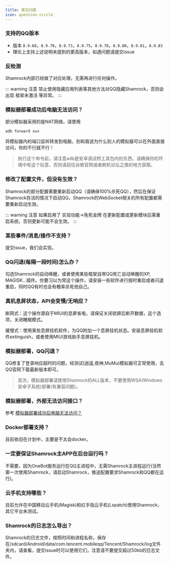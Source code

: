 ```yaml
---
title: 常见问题
icon: question-circle
---
```


### 支持的QQ版本

- 版本 `8.9.68`，`8.9.70`，`8.9.73`，`8.9.75`，`8.9.78`，`8.9.80`，`8.9.81`，`8.9.83`
- 理论上支持上述说明未提到的更高版本，如遇问题请提交issue

### 反检测

Shamrock内部已经做了对应处理，无需再进行任何操作。

::: warning 注意
禁止使用隐藏应用列表等其他方法对QQ隐藏Shamrock，否则会出现 框架未激活 等异常。
:::

### 模拟器部署成功后电脑无法访问？

部分模拟器采用的是NAT网络，请使用
```shell
adb forward xxx
```
将模拟器内的端口监听转发到电脑，别和我说为什么别人的模拟器可以在外面直接访问，你的不行就不行！

> 执行这个命令前，请注意adb是安卓调试桥工具包内的东西，请确保你的环境中有这个玩意，否则请前往谷歌官网或者刷机论坛之类的地方获取。

### 修改了配置文件，但没有生效？

Shamrock的部分配置需要重新启动QQ（请确保100%杀死QQ），然后在保证Shamrock存活的情况下启动QQ，Shamrock的WebSocket相关的所有配置都需要重新启动生效。

::: warning 注意
如果启用了 实验功能->免死金牌 在更新配置或更新模块后需重启系统，否则更新可能不会生效。
:::

### 某些事件/消息/操作不支持？

提交issue，我们会实现。

### QQ闪退(每隔一段时间)怎么办？

勾选Shamrock的自动唤醒，或者使用某些框架自带QQ死亡自动唤醒的XP, MAGISK...插件。你要习以为常这个操作，请安装一些软件进行按时重启或者闪退重启，同时QQ有时也会有概率杀死他自己。

### 真机息屏状态，API会变慢/无响应？

断网式：这个操作源自于MIUI的息屏省电，请保证关闭锁屏后断开数据，这个选项，关闭睡眠模式。

缓慢式：使用某些息屏挂机软件，为QQ附加一个息屏挂机状态。安装息屏挂机软件extinguish，或者使用MIUI游戏助手息屏挂机。

### 模拟器部署，QQ闪退？

QQ修复了登录响应超时的问题，经测试(逍遥,夜神,MuMu)模拟器可正常使用，去QQ官网下载最新版本即可。

> 其次，模拟器部署请使用Shamrock的ALL版本，不要使用WSA(Windows安卓子系统)部署(有兼容问题)。

### 模拟器部署，外部无法访问接口？

参考 [模拟器部署成功后电脑无法访问？](#模拟器部署成功后电脑无法访问)

### Docker部署支持？

目前依旧在计划中，主要是不太会docker。

### 一定要保证Shamrock主APP在后台运行吗？

不需要，因为OneBot服务运行在QQ主进程中，无需Shamrock主进程运行(当然第一次使用Shamrock，请启动Shamrock，推送配置要求Shamrock和QQ都在运行)。

### 云手机支持哪些？

目前允许在中国移动云手机(Magisk)和红手指云手机(Lspatch)使用Shamrock，其它平台未测试。

### Shamrock的日志怎么导出？

Shamrock的日志文件，按照时间和进程名称，保存在/sdcard/Android/data/com.tencent.mobileqq/Tencent/Shamrock/log文件夹内，请查看，提交issue时可以使用它们，注意请不要提交超过50kb的日志文件。

